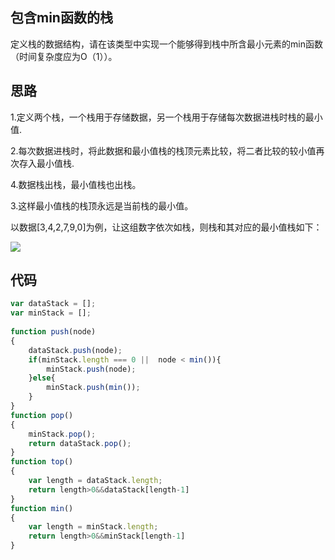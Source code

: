 ## 包含min函数的栈

定义栈的数据结构，请在该类型中实现一个能够得到栈中所含最小元素的min函数（时间复杂度应为O（1））。

## 思路 

1.定义两个栈，一个栈用于存储数据，另一个栈用于存储每次数据进栈时栈的最小值.

2.每次数据进栈时，将此数据和最小值栈的栈顶元素比较，将二者比较的较小值再次存入最小值栈.

4.数据栈出栈，最小值栈也出栈。

3.这样最小值栈的栈顶永远是当前栈的最小值。

以数据[3,4,2,7,9,0]为例，让这组数字依次如栈，则栈和其对应的最小值栈如下：

![](../../dist/img/mainstack.png)

## 代码

```js
var dataStack = [];
var minStack = [];
 
function push(node)
{
    dataStack.push(node);
    if(minStack.length === 0 ||  node < min()){
        minStack.push(node);
    }else{
        minStack.push(min());
    }
}
function pop()
{
    minStack.pop();
    return dataStack.pop();
}
function top()
{
    var length = dataStack.length;
    return length>0&&dataStack[length-1]
}
function min()
{
    var length = minStack.length;
    return length>0&&minStack[length-1]
}
```

